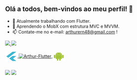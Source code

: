 ## Olá a todos, bem-vindos ao meu perfil! 👋


- 🔭 Atualmente trabalhando com Flutter.
- 🌱 Aprendendo o MobX com estrutura MVC e MVVM.
- 📫 Contate-me no e-mail: arthurern48@gmail.com !

<div>
  <a href="https://github.com/arthurern">
  <img height="170em" src="https://github-readme-stats.vercel.app/api?username=arthurern&show_icons=true&theme=dracula&include_all_commits=true&count_private=true"/>
  <img height="170em" src="https://github-readme-stats.vercel.app/api/top-langs/?username=arthurern&layout=compact&langs_count=7&theme=dracula"/>
</div>
<div style="display: inline_block"><br>
  <img align="center" alt="Arthur-Flutter" height="30" width="40" src="https://raw.githubusercontent.com/devicons/devicon/master/icons/flutter/flutter-plain.svg">
  <img align="center" alt="Arthur-Flutter" height="30" width="40" src="https://github.com/gilbarbara/logos/blob/master/logos/mobx.svg">
  <img align="center" alt="Arthur-Flutter" height="30" width="40" src="https://raw.githubusercontent.com/devicons/devicon/master/icons/android/android-plain.svg">
</div>
  
  ##
  
<div> 
  <a href="https://www.twitch.tv/nozuseenpai" target="_blank"><img src="https://img.shields.io/badge/Twitch-9146FF?style=for-the-badge&logo=twitch&logoColor=white" target="_blank"></a>
  <a href="https://www.instagram.com/arthurnozu/" target="_blank"><img src="https://img.shields.io/badge/Instagram-E4405F?style=for-the-badge&logo=instagram&logoColor=white" target="_blank"></a>
 
</div>

